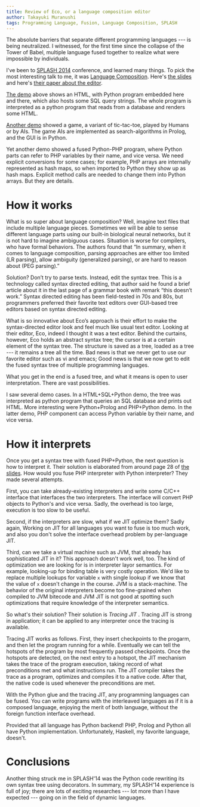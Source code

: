 ```yaml
---
title: Review of Eco, or a language composition editor
author: Takayuki Muranushi
tags: Programming Language, Fusion, Language Composition, SPLASH
---
```


The absolute barriers that separate different programming languages --- is being neutralized. I witnessed, for the first time since the collapse of the Tower of Babel, multiple language fused together to realize what were impossible by individuals.


I've been to [SPLASH 2014](http://2014.splashcon.org/) conference, and learned many things. 
To pick the most interesting talk to me, it was [Language Composition](http://soft-dev.org/).
Here's [the slides](http://soft-dev.org/talks/2014/splash.pdf) and
here's [their paper about the editor](http://soft-dev.org/pubs/html/diekmann_tratt__eco_a_language_composition_editor/).


 
[The demo](http://soft-dev.org/talks/2014/lille.pdf) above shows an HTML, with Python program embedded here and there, which also hosts some SQL query strings. The whole program is interpreted as a python program that reads from a database and renders some HTML.
 

[Another demo](http://soft-dev.org/talks/2014/vmm.pdf) showed a game, a variant of tic-tac-toe, played by Humans or by AIs. The game AIs are implemented as search-algorithms in Prolog, and the GUI is in Python.
 
Yet another demo showed a fused Python-PHP program, where Python parts can refer to PHP variables by their name, and vice versa. We need explicit conversions for some cases; for example, PHP arrays are internally represented as hash maps, so when imported to Python they show up as hash maps. Explicit method calls are needed to change them into Python arrays. But they are details.
 
How it works
==========
What is so super about language composition? Well, imagine text files that include multiple language pieces. Sometimes we will be able to sense different language parts using our built-in biological neural networks, but it is not hard to imagine ambiguous cases. Situation is worse for compilers, who have formal behaviors. The authors found that “In summary, when it comes to language composition, parsing approaches are either too limited (LR parsing), allow ambiguity (generalized parsing), or are hard to reason about (PEG parsing).”
 
Solution? Don’t try to parse texts. Instead, edit the syntax tree. This is a technology called syntax directed editing, that author said he found a brief article about it in the last page of a grammar book with remark “this doesn’t work.” Syntax directed editing has been field-tested in 70s and 80s, but programmers preferred their favorite text editors over GUI-based tree editors based on syntax directed editing.  
 
What is so innovative about Eco’s approach is their effort to make the syntax-directed editor look and feel much like usual text editor. Looking at their editor, Eco, indeed I thought it was a text editor. Behind the curtains, however, Eco holds an abstract syntax tree; the cursor is at a certain element of the syntax tree. The structure is saved as a tree, loaded as a tree --- it remains a tree all the time. Bad news is that we never get to use our favorite editor such as vi and emacs; Good news is that we now get to edit the fused syntax tree of multiple programming languages.
 
What you get in the end is a fused tree, and what it means is open to user interpretation. There are vast possibilities.
 
I saw several demo cases. In a HTML+SQL+Python demo, the tree was interpreted as python program that queries an SQL database and prints out HTML. More interesting were Python+Prolog and PHP+Python demo. In the latter demo, PHP component can access Python variable by their name, and vice versa.

How it interprets
=====

Once you get a syntax tree with fused PHP+Python, the next question is how to interpret it.
Their solution is elaborated from around page 28 of [the slides](http://soft-dev.org/talks/2014/splash.pdf).
How would you fuse PHP interpreter with Python interpreter? They made several attempts.

First, you can take already-existing interpreters and write some C/C++ interface that interfaces the two interpreters. The interface will convert PHP objects to Python's and vice versa. Sadly, the overhead is too large, execution is too slow to be useful.

Second, if the interpreters are slow, what if we JIT optimize them? Sadly again, Working on JIT for all languages you want to fuse is too much work, and also you don't solve the interface overhead problem by per-language JIT.

Third, can we take a virtual machine such as JVM, that already has sophisticated JIT in it? This approach doesn't work well, too. The kind of optimization we are looking for is in interpreter layor semantics. For example, looking-up for binding table is very costly operation. We'd like to replace multiple lookups for variable `x` with single lookup if we know that the value of `x` doesn't change in the course. JVM is a stack-machine. The behavior of the original interpreters become too fine-grained when compiled to JVM bitecode and JVM JIT is not good at spotting such optimizations that require knowledge of the interpreter semantics.

So what's their solution? Their solution is *Tracing JIT* . Tracing JIT is strong in application; it can be applied to any interpreter once the tracing is available. 

Tracing JIT works as follows. First, they insert checkpoints to the progarm, and then let the program running for a while. Eventually we can tell the hotspots of the program by most frequently passed checkpoints. Once the hotspots are detected, on the next entry to a hotspot, the JIT mechanism takes the trace of the program execution, taking record of what preconditions met and what instructions run. The JIT compiler takes the trace as a program, optimizes and compiles it to a native code. After that, the native code is used whenever the preconditions are met. 

With the Python glue and the tracing JIT, any programming languages can be fused. You can write programs with the interleaved languages as if it is a composed language, enjoying the merit of both language, without the foreign function interface overhead.

Provided that all language has Python backend! PHP, Prolog and Python all have Python implementation. Unfortunately, Haskell, my favorite language, doesn't.



Conclusions
====
Another thing struck me in SPLASH'14 was the Python code rewriting its own syntax tree using decorators.
In summary, my SPLASH'14 experience is full of joy; there are lots of exciting researches --- lot more than I have expected --- going on in the field of dynamic languages.





